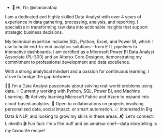 - 👋 Hi, I’m @marianataqi

I am a dedicated and highly skilled Data Analyst with over 4 years of experience in data gathering, processing, analysis, and reporting. I specialize in transforming raw data into actionable insights that support strategic business decisions.

My technical expertise includes SQL, Python, Excel, and Power BI, which I use to build end-to-end analytics solutions—from ETL pipelines to interactive dashboards. I am certified as a Microsoft Power BI Data Analyst Associate (PL-300) and an Alteryx Core Designer, demonstrating my commitment to professional development and data excellence.

With a strong analytical mindset and a passion for continuous learning, I strive to bridge the gap between 


👩‍💻 I’m a Data Analyst passionate about solving real-world problems using data.
💡 Currently working with Python, SQL, Power BI, and Machine Learning.
📚 Actively learning Microsoft Fabric and Azure to expand into cloud-based analytics.
🤝 Open to collaborations on projects involving personalized data, social impact, or smart automation.
📈 Interested in Big Data & NLP, and looking to grow my skills in these areas.
📬 Let's connect: LinkedIn
🎬 Fun fact: I’m a film buff and an amateur chef—data storytelling is my favourite recipe!



<!---
marianataqi/marianataqi is a ✨ special ✨ repository because its `README.md` (this file) appears on your GitHub profile.
You can click the Preview link to take a look at your changes.
--->
